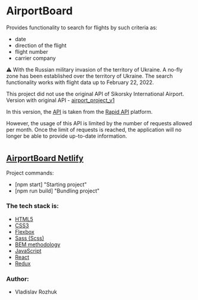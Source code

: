 # AirportBoard

Provides functionality to search for flights by such criteria as:

-   date
-   direction of the flight
-   flight number
-   carrier company

⚠ With the Russian military invasion of the territory of Ukraine. A no-fly zone has been established over the territory of Ukraine. The search functionality works with flight data up to February 22, 2022.

This project did not use the original API of Sikorsky International Airport.
Version with original API - [airport_project_v1](https://github.com/Mwxyz2022/airport_project_v1)

In this version, the [API](https://rapidapi.com/oag-oag-default/api/flight-info-api/) is taken from the [Rapid API](https://rapidapi.com/hub) platform.

However, the usage of this API is limited by the number of requests allowed per month. Once the limit of requests is reached, the application will no longer be able to provide up-to-date information.

#

## [AirportBoard Netlify](https://velvety-begonia-48801c.netlify.app)

Project commands:

-   [npm start] "Starting project"
-   [npm run build] "Bundling project"

### The tech stack is:

-   [HTML5](http://htmlbook.ru/html)
-   [CSS3](https://developer.mozilla.org/ru/docs/Web/CSS)
-   [Flexbox](https://css-tricks.com/snippets/css/a-guide-to-flexbox/)
-   [Sass (Scss)](https://sass-lang.com/)
-   [BEM methodology](https://en.bem.info/methodology/)
-   [JavaScript](https://en.wikipedia.org/wiki/JavaScript)
-   [React](https://en.reactjs.org/)
-   [Redux](https://redux.js.org/)

### Author:

-   Vladislav Rozhuk
